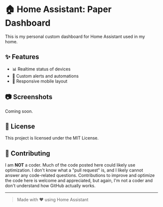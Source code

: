 # 🏠 Home Assistant: Paper Dashboard

This is my personal custom dashboard for Home Assistant used in my home.

## ✨ Features

- 📊 Realtime status of devices
- 🔔 Custom alerts and automations
- 📱 Responsive mobile layout

## 📷 Screenshots
Coming soon.

## 📄 License

This project is licensed under the MIT License.

## 🙌 Contributing

I am **NOT** a coder. Much of the code posted here could likely use optimization. I don't know what a "pull request" is, and I likely cannot answer any code-related questions. Contributions to improve and optimize the code here is welcome and appreciated, but again, I'm not a coder and don't understand how GitHub actually works.

---

> Made with ❤️ using Home Assistant
